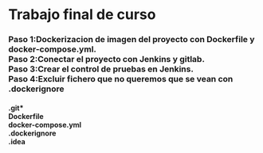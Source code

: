 <h1>Trabajo final de curso</hi>
<h3>Paso 1:Dockerizacion de imagen del proyecto con Dockerfile y docker-compose.yml.<br>
Paso 2:Conectar el proyecto con Jenkins y gitlab.<br>
Paso 3:Crear el control de pruebas en Jenkins. <br>
Paso 4:Excluir fichero que no queremos que se vean con .dockerignore</h3>
<h4><p>.git* <br>     
    Dockerfile <br>
    docker-compose.yml <br>
    .dockerignore <br>
    .idea</h4>
